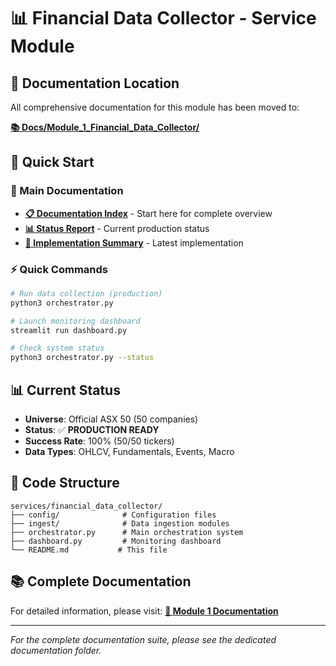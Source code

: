 # 📊 Financial Data Collector - Service Module

## 📍 **Documentation Location**

All comprehensive documentation for this module has been moved to:

**[📚 Docs/Module_1_Financial_Data_Collector/](../../Docs/Module_1_Financial_Data_Collector/)**

## 🎯 **Quick Start**

### **📖 Main Documentation**
- **[📋 Documentation Index](../../Docs/Module_1_Financial_Data_Collector/MODULE_1_DOCUMENTATION_INDEX.md)** - Start here for complete overview
- **[📊 Status Report](../../Docs/Module_1_Financial_Data_Collector/Status_Reports/MODULE_1_STATUS_REPORT.md)** - Current production status
- **[🚀 Implementation Summary](../../Docs/Module_1_Financial_Data_Collector/Implementation_Reports/OFFICIAL_ASX50_IMPLEMENTATION_SUMMARY.md)** - Latest implementation

### **⚡ Quick Commands**
```bash
# Run data collection (production)
python3 orchestrator.py

# Launch monitoring dashboard
streamlit run dashboard.py

# Check system status
python3 orchestrator.py --status
```

## 📊 **Current Status**
- **Universe**: Official ASX 50 (50 companies)
- **Status**: ✅ **PRODUCTION READY**
- **Success Rate**: 100% (50/50 tickers)
- **Data Types**: OHLCV, Fundamentals, Events, Macro

## 📁 **Code Structure**
```
services/financial_data_collector/
├── config/              # Configuration files
├── ingest/              # Data ingestion modules
├── orchestrator.py      # Main orchestration system
├── dashboard.py         # Monitoring dashboard
└── README.md           # This file
```

## 📚 **Complete Documentation**
For detailed information, please visit:
**[📖 Module 1 Documentation](../../Docs/Module_1_Financial_Data_Collector/)**

---

*For the complete documentation suite, please see the dedicated documentation folder.* 